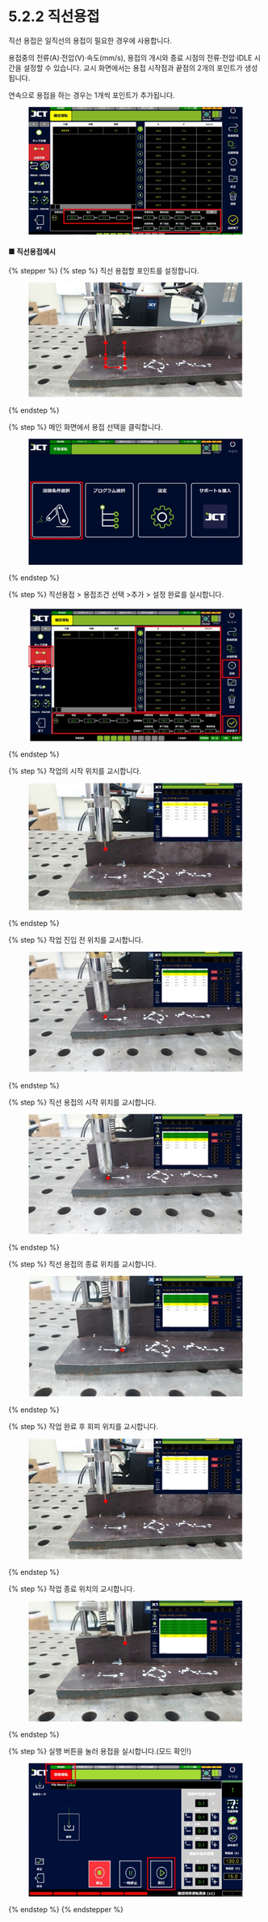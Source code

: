 # 5.2.2 직선용접

직선 용접은 일직선의 용접이 필요한 경우에 사용합니다.

용접중의 전류(A)·전압(V)·속도(mm/s), 용접의 개시와 종료 시점의 전류·전압·IDLE 시간을 설정할 수 있습니다. 교시 화면에서는 용접 시작점과 끝점의 2개의 포인트가 생성됩니다.&#x20;

연속으로 용접을 하는 경우는 1개씩 포인트가 추가됩니다.

<figure><img src="img/section5.2.2_1.jpg" alt=""><figcaption></figcaption></figure>

#### ■ 직선용접예시

{% stepper %}
{% step %}
직선 용접할 포인트를 설정합니다.

<figure><img src="img/section5.2.2_2.jpg" alt=""><figcaption></figcaption></figure>
{% endstep %}

{% step %}
메인 화면에서 용접 선택을 클릭합니다.

<figure><img src="img/section5.2.2_3.jpg" alt=""><figcaption></figcaption></figure>
{% endstep %}

{% step %}
직선용접 > 용접조건 선택 >추가 > 설정 완료를 실시합니다.

<figure><img src="img/section5.2.2_4.jpg" alt=""><figcaption></figcaption></figure>
{% endstep %}

{% step %}
작업의 시작 위치를 교시합니다.

<figure><img src="img/section5.2.2_5.jpg" alt=""><figcaption></figcaption></figure>
{% endstep %}

{% step %}
작업 진입 전 위치를 교시합니다.

<figure><img src="img/section5.2.2_6.jpg" alt=""><figcaption></figcaption></figure>
{% endstep %}

{% step %}
직선 용접의 시작 위치를 교시합니다.

<figure><img src="img/section5.2.2_7.jpg" alt=""><figcaption></figcaption></figure>
{% endstep %}

{% step %}
직선 용접의 종료 위치를 교시합니다.

<figure><img src="img/section5.2.2_8.jpg" alt=""><figcaption></figcaption></figure>
{% endstep %}

{% step %}
작업 완료 후 회피 위치를 교시합니다.

<figure><img src="img/section5.2.2_9.jpg" alt=""><figcaption></figcaption></figure>
{% endstep %}

{% step %}
작업 종료 위치의 교시합니다.

<figure><img src="img/section5.2.2_10.jpg" alt=""><figcaption></figcaption></figure>
{% endstep %}

{% step %}
실행 버튼을 눌러 용접을 실시합니다.(모드 확인!)

<figure><img src="img/section5.2.2_11.jpg" alt=""><figcaption></figcaption></figure>
{% endstep %}
{% endstepper %}
